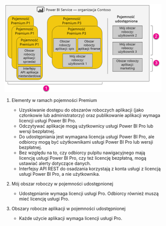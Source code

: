 ![](media/powerbi-premium-illustration/premium-chart.png "Ilustracja przedstawiająca usługę Power BI Premium")

1. Elementy w ramach pojemności Premium
   
   * Uzyskiwanie dostępu do obszarów roboczych aplikacji (jako członkowie lub administratorzy) oraz publikowanie aplikacji wymaga licencji usługi Power BI Pro.
   * Odczytywać aplikacje mogą użytkownicy usługi Power BI Pro lub wersji bezpłatnej.
   * Do udostępniania jest wymagana licencja usługi Power BI Pro, ale odbiorcy mogą być użytkownikami usługi Power BI Pro lub wersji bezpłatnej.
   * Bez względu na to, czy odbiorcy pulpitu nawigacyjnego mają licencję usługi Power BI Pro, czy też licencję bezpłatną, mogą ustawiać alerty dotyczące danych.
   * Interfejsy API REST do osadzania korzystają z konta usługi z licencją usługi Power BI Pro, a nie użytkownika.
2. Mój obszar roboczy w pojemności udostępnionej
   
   * Udostępnianie wymaga licencji usługi Pro. Odbiorcy również muszą mieć licencję usługi Pro.
3. Obszary robocze aplikacji w pojemności udostępnionej
   
   * Każde użycie aplikacji wymaga licencji usługi Pro.

